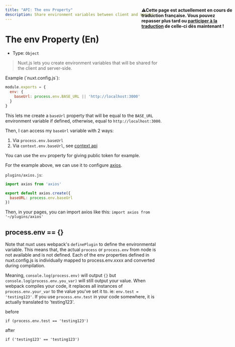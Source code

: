 ```yaml
---
title: "API: The env Property"
description: Share environment variables between client and server.
---
```


# The env Property (En)

- Type: `Object`

> Nuxt.js lets you create environment variables that will be shared for the client and server-side.

<p style="width: 294px;position: fixed; top : 64px; right: 4px;" class="Alert Alert--orange"><strong>⚠Cette page est actuellement en cours de traduction française. Vous pouvez repasser plus tard ou <a href="https://github.com/vuejs-fr/nuxt" target="_blank">participer à la traduction</a> de celle-ci dès maintenant !</strong></p><p>Example (`nuxt.config.js`):</p>

```js
module.exports = {
  env: {
    baseUrl: process.env.BASE_URL || 'http://localhost:3000'
  }
}
```

This lets me create a `baseUrl` property that will be equal to the `BASE_URL` environment variable if defined, otherwise, equal to `http://localhost:3000`.

Then, I can access my `baseUrl` variable with 2 ways:

1. Via `process.env.baseUrl`
2. Via `context.env.baseUrl`, see [context api](/api/context)

You can use the `env` property for giving public token for example.

For the example above, we can use it to configure [axios](https://github.com/mzabriskie/axios).

`plugins/axios.js`:
```js
import axios from 'axios'

export default axios.create({
  baseURL: process.env.baseUrl
})
```

Then, in your pages, you can import axios like this: `import axios from '~/plugins/axios'`

## process.env == {}
Note that nuxt uses webpack's `definePlugin` to define the environmental variable. This means that, the actual `process` or `process.env` from node is not available and is not defined. Each of the env properties defined in nuxt.config.js is individually mapped to process.env.xxxx and converted during compilation. 

Meaning, `console.log(process.env)` will output `{}` but `console.log(process.env.you_var)` will still output your value. When webpack compiles your code, it replaces all instances of `process.env.your_var` to the value you've set it to. ie: `env.test = 'testing123'`. If you use `process.env.test` in your code somewhere, it is actually translated to 'testing123'.

before
```
if (process.env.test == 'testing123')
```

after
```
if ('testing123' == 'testing123')
```


